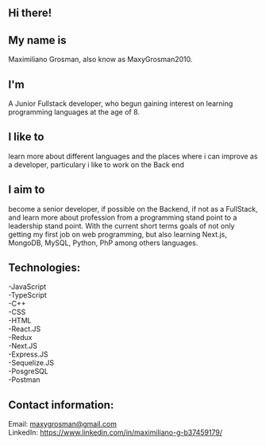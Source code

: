 ## Hi there!                                        

## My name is 
Maximiliano Grosman, also know as MaxyGrosman2010.

## I'm 
A Junior Fullstack developer, who begun gaining interest on learning programming languages at the age of 8.

## I like to 
learn more about different languages and the places where i can improve as a developer, particulary i like to work on the Back end

## I aim to 
become a senior developer, if possible on the Backend, if not as a FullStack, and learn more about profession from a programming stand point to a leadership stand point. With the current short terms goals of not only getting my first job on web programming, but also learning Next.js, MongoDB, MySQL, Python, PhP among others languages.

## Technologies:
-JavaScript<br>
-TypeScript<br>
-C++<br>
-CSS<br>
-HTML<br>
-React.JS<br>
-Redux<br>
-Next.JS<br>
-Express.JS<br>
-Sequelize.JS<br>
-PosgreSQL<br>
-Postman<br>

## Contact information: 
Email: maxygrosman@gmail.com<br>
LinkedIn: https://www.linkedin.com/in/maximiliano-g-b37459179/<br>

<!--
**MaxyGrosman2010/MaxyGrosman2010** is a ✨ _special_ ✨ repository because its `README.md` (this file) appears on your GitHub profile.

Here are some ideas to get you started:

- 🔭 I’m currently working on ...
- 🌱 I’m currently learning ...
- 👯 I’m looking to collaborate on ...
- 🤔 I’m looking for help with ...
- 💬 Ask me about ...
- 📫 How to reach me: ...
- 😄 Pronouns: ...
- ⚡ Fun fact: ...
-->

